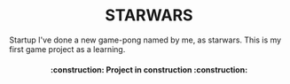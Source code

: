 <h1 align="center"> STARWARS </h1>

Startup
I've done a new game-pong named by me, as starwars. This is my first game project as a learning.

<h4 align="center"> 
    :construction:  Project in construction  :construction:
</h4>


